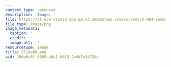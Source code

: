 ```yaml
---
content_type: resource
description: 'Image: '
file: https://ol-ocw-studio-app-qa.s3.amazonaws.com/courses/6-004-computation-structures-spring-2017/19da6c8f5959a8c166f32e4d7e34726c_Slide09.png
file_type: image/png
image_metadata:
  caption: ''
  credit: ''
  image-alt: ''
resourcetype: Image
title: Slide09.png
uid: 19da6c8f-5959-a8c1-66f3-2e4d7e34726c
---
```


